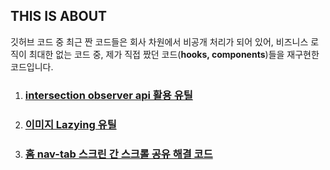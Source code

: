 ## THIS IS ABOUT
깃허브 코드 중 최근 짠 코드들은 회사 차원에서 비공개 처리가 되어 있어,
비즈니스 로직이 최대한 없는 코드 중, 제가 직접 짰던 코드(**hooks, components**)들을 재구현한 코드입니다.

1. ### [intersection observer api 활용 유틸](https://github.com/luke7231/hooks_or_compound_components/tree/main/intersection%20observer%20api%20%EC%9C%A0%ED%8B%B8)
2. ### [이미지 Lazying 유틸](https://github.com/luke7231/hooks_or_compound_components/tree/main/%EC%9D%B4%EB%AF%B8%EC%A7%80%20lazy%20%EC%9C%A0%ED%8B%B8%26%EC%BB%B4%ED%8F%AC%EB%84%8C%ED%8A%B8)
3. ### [홈 nav-tab 스크린 간 스크롤 공유 해결 코드](https://github.com/luke7231/hooks_or_compound_components/tree/main/%ED%99%88%20nav-tab%20%EA%B0%84%20%EC%8A%A4%ED%81%AC%EB%A1%A4%20%EA%B3%B5%EC%9C%A0%20%ED%95%B4%EA%B2%B0%20%EC%82%AC%EB%A1%80)
